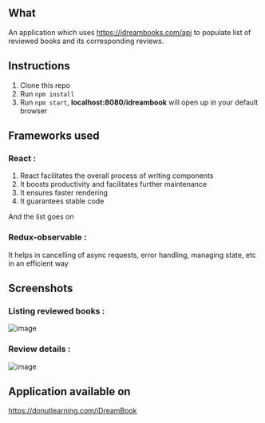 ## What

An application which uses https://idreambooks.com/api to populate list of reviewed books and its corresponding reviews.

## Instructions

1.  Clone this repo
2.  Run `npm install`
3.  Run `npm start`, **localhost:8080/idreambook** will open up in your default browser

## Frameworks used

### React : 

 1. React facilitates the overall process of writing components
 2. It boosts productivity and facilitates further maintenance 
 3. It ensures faster rendering
 4. It guarantees stable code

 And the list goes on


### Redux-observable : 

 It helps in cancelling of async requests, error handling, managing state, etc in an efficient way

## Screenshots

### Listing reviewed books :

![image](https://res.cloudinary.com/shreyas/image/upload/v1548686184/Screenshot_2019-01-28_at_8.05.58_PM_faf02q.png)

### Review details :

![image](https://res.cloudinary.com/shreyas/image/upload/v1548685865/Screenshot_2019-01-28_at_8.00.35_PM_sal1py.png)

## Application available on

https://donutlearning.com/iDreamBook
 




